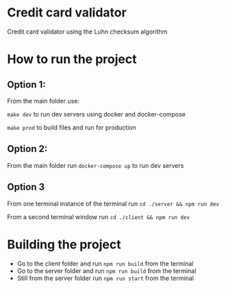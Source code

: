 # Credit card validator

Credit card validator using the Luhn checksum algorithm

# How to run the project

## Option 1:

From the main folder use:

`make dev`  to run dev servers using docker and docker-compose

`make prod`  to build files and run for production

## Option 2:

From the main folder run `docker-compose up` to run dev servers

## Option 3

From one terminal instance of the terminal run `cd ./server && npm run dev` 

From a second terminal window run `cd ./client && npm run dev`


# Building the project

- Go to the client folder and run `npm run build`  from the terminal
- Go to the server folder and run `npm run build` from the terminal
- Still from the server folder run `npm run start` from the terminal